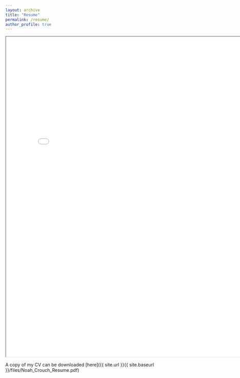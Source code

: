 ```yaml
---
layout: archive
title: "Resume"
permalink: /resume/
author_profile: true
---
```


<iframe src="{{ site.url }}{{ site.baseurl }}/files/Noah_Crouch_Resume.pdf" width="800" height="1000" type="application/pdf"></iframe>

A copy of my CV can be downloaded [here]({{ site.url }}{{ site.baseurl }}/files/Noah_Crouch_Resume.pdf)
